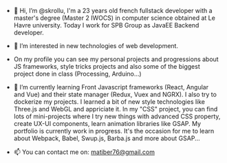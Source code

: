 - 👋 Hi, I’m @skrollu, I'm a 23 years old french fullstack developer with a master's degree (Master 2 IWOCS) in computer science obtained at Le Havre university. Today I work for SPB Group as JavaEE Backend developer.
- 👀 I’m interested in new technologies of web development.
- On my profile you can see my personal projects and progressions about JS frameworks, style tricks projects and also some of the biggest project done in class (Processing, Arduino...)
- 🌱 I’m currently learning Front Javascript frameworks (React, Angular and Vue) and their state manager (Redux, Vuex and NGRX). I also try to dockerize my projects.
I learned a bit of new style technologies like Three.js and WebGL and appriciate it.
In my "CSS" project, you can find lots of mini-projects where I try new things with advanced CSS property, create UX-UI components, learn animation libraries like GSAP.
My portfolio is currently work in progress. It's the occasion for me to learn about Webpack, Babel, Swup.js, Barba.js and more about GSAP...

- 📫 You can contact me on: matiber76@gmail.com
